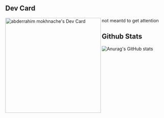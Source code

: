 ## Dev Card
<p align="center">

<a href="https://app.daily.dev/astroxiii"><img align="left" src="https://github.com/astroxiii/astroxiii/blob/master/devcard.svg" width="300" alt="abderrahim mokhnache's Dev Card"/></a>
 
not meantd to get attention

## Github Stats
![Anurag's GitHub stats](https://github-readme-stats.vercel.app/api?username=astroxiii&show_icons=true&theme=radical)

